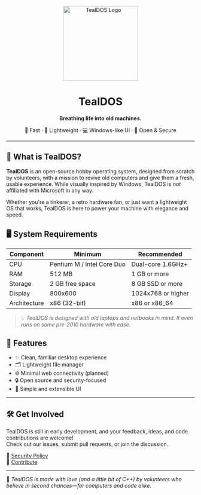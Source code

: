 <p align="center">
  <img src="https://tealdos.github.io/assets/tealdos-logo.png" alt="TealDOS Logo" width="200"/>
</p>

<h1 align="center">TealDOS</h1>
<p align="center"><strong>Breathing life into old machines.</strong></p>
<p align="center">
  🚀 Fast &middot; 🧊 Lightweight &middot; 💻 Windows-like UI &middot; 🔐 Open & Secure
</p>

---

## 🧠 What is TealDOS?

**TealDOS** is an open-source hobby operating system, designed from scratch by volunteers, with a mission to revive old computers and give them a fresh, usable experience. While visually inspired by Windows, TealDOS is *not* affiliated with Microsoft in any way.

Whether you're a tinkerer, a retro hardware fan, or just want a lightweight OS that works, TealDOS is here to power your machine with elegance and speed.

## 🖥️ System Requirements

| Component        | Minimum                      | Recommended                 |
|------------------|------------------------------|-----------------------------|
| CPU              | Pentium M / Intel Core Duo   | Dual-core 1.6GHz+           |
| RAM              | 512 MB                       | 1 GB or more                |
| Storage          | 2 GB free space              | 8 GB SSD or more            |
| Display          | 800x600                      | 1024x768 or higher          |
| Architecture     | x86 (32-bit)                 | x86 or x86_64               |

> 💡 *TealDOS is designed with old laptops and netbooks in mind. It even runs on some pre-2010 hardware with ease.*

## 🧩 Features

- ✨ Clean, familiar desktop experience
- 🗂️ Lightweight file manager
- 🌐 Minimal web connectivity (planned)
- 🔒 Open source and security-focused
- 🎨 Simple and extensible UI

---

## 🛠️ Get Involved

TealDOS is still in early development, and your feedback, ideas, and code contributions are welcome!  
Check out our issues, submit pull requests, or join the discussion.

📌 [Security Policy](./SECURITY.md)  
🧠 [Contribute](./CONTRIBUTING.md)

---

💙 *TealDOS is made with love (and a little bit of C++) by volunteers who believe in second chances—for computers and code alike.*
